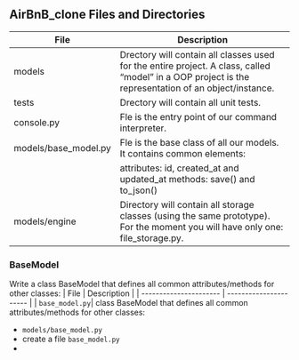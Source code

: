 ## AirBnB_clone Files and Directories
| File | Description |
| ---------------------- | ---------------------- |
|models | Drectory will contain all classes used for the entire project. A class, called “model” in a OOP project is the representation of an object/instance. |
|tests | Drectory will contain all unit tests. |
|console.py | Fle is the entry point of our command interpreter. |
|models/base_model.py |  Fle is the base class of all our models. It contains common elements: |
| | attributes: id, created_at and updated_at methods: save() and to_json() |
|models/engine | Directory will contain all storage classes (using the same prototype). For the moment you will have only one: file_storage.py. |

### BaseModel
Write a class BaseModel that defines all common attributes/methods for other classes:
| File | Description |
| ---------------------- | ---------------------- |
| `base_model.py`|  class BaseModel that defines all common attributes/methods for other classes:

- `models/base_model.py`
- create a file `base_model.py`
- 
